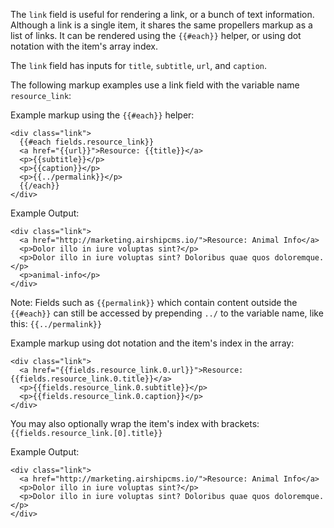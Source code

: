The `link` field is useful for rendering a link, or a bunch of text information. Although a link is a single item, it shares the same propellers markup as a list of links. It can be rendered using the `{{#each}}` helper, or using dot notation with the item's array index.

The `link` field has inputs for `title`, `subtitle`, `url`, and `caption`.

The following markup examples use a link field with the variable name `resource_link`:

Example markup using the `{{#each}}` helper:
```
<div class="link">
  {{#each fields.resource_link}}
  <a href="{{url}}">Resource: {{title}}</a>
  <p>{{subtitle}}</p>
  <p>{{caption}}</p>
  <p>{{../permalink}}</p>
  {{/each}}
</div>
```

Example Output:
```
<div class="link">
  <a href="http://marketing.airshipcms.io/">Resource: Animal Info</a>
  <p>Dolor illo in iure voluptas sint?</p>
  <p>Dolor illo in iure voluptas sint? Doloribus quae quos doloremque.</p>
  <p>animal-info</p>
</div>
```

Note: Fields such as `{{permalink}}` which contain content outside the `{{#each}}` can still be accessed by prepending `../` to the variable name, like this: `{{../permalink}}`

Example markup using dot notation and the item's index in the array:
```
<div class="link">
  <a href="{{fields.resource_link.0.url}}">Resource: {{fields.resource_link.0.title}}</a>
  <p>{{fields.resource_link.0.subtitle}}</p>
  <p>{{fields.resource_link.0.caption}}</p>
</div>
```

You may also optionally wrap the item's index with brackets: `{{fields.resource_link.[0].title}}`

Example Output:
```
<div class="link">
  <a href="http://marketing.airshipcms.io/">Resource: Animal Info</a>
  <p>Dolor illo in iure voluptas sint?</p>
  <p>Dolor illo in iure voluptas sint? Doloribus quae quos doloremque.</p>
</div>
```
